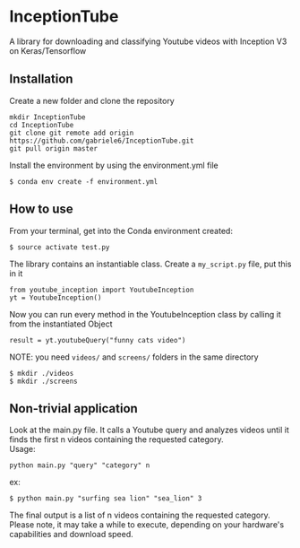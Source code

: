 # InceptionTube
A library for downloading and classifying Youtube videos with Inception V3 on Keras/Tensorflow

## Installation

Create a new folder and clone the repository  
```
mkdir InceptionTube
cd InceptionTube
git clone git remote add origin https://github.com/gabriele6/InceptionTube.git
git pull origin master
```
Install the environment by using the environment.yml file  
```
$ conda env create -f environment.yml
```

## How to use

From your terminal, get into the Conda environment created:  
```
$ source activate test.py
```
The library contains an instantiable class. Create a `my_script.py` file, put this in it 
```
from youtube_inception import YoutubeInception 
yt = YoutubeInception()
```
Now you can run every method in the YoutubeInception class by calling it from the instantiated Object
```
result = yt.youtubeQuery("funny cats video")
```  
NOTE: you need `videos/` and `screens/` folders in the same directory  
```
$ mkdir ./videos  
$ mkdir ./screens
```


## Non-trivial application


Look at the main.py file. It calls a Youtube query and analyzes videos until it finds the first n videos containing the requested category.  
Usage:  
```
python main.py "query" "category" n   
```  
ex:   
```
$ python main.py "surfing sea lion" "sea_lion" 3
```
The final output is a list of n videos containing the requested category.  
Please note, it may take a while to execute, depending on your hardware's capabilities and download speed.
